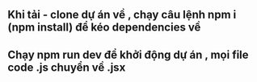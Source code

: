 ## Khi tải - clone dự án về , chạy câu lệnh npm i (npm install) để kéo dependencies về

## Chạy npm run dev để khởi động dự án , mọi file code .js chuyển về .jsx

